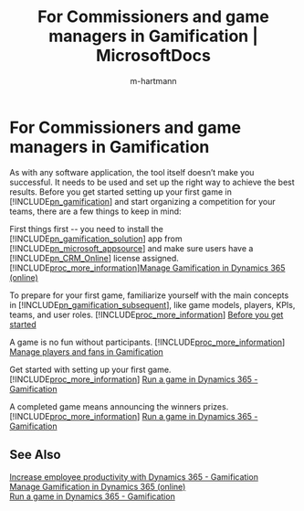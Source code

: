 ﻿---
title: "For Commissioners and game managers in Gamification | MicrosoftDocs"
ms.custom: ""
ms.date: "2017-04-06"
ms.reviewer: ""
ms.service: "gamification"
ms.suite: ""
ms.tgt_pltfrm: ""
ms.topic: "index-page "
applies_to: 
  - "Dynamics 365 (online)"
ms.assetid: 9cbe15a2-8239-4601-8af2-50a92c28f81f
caps.latest.revision: 12
author: "m-hartmann"
ms.author: "mhart"
manager: "sakudes"
---
# For Commissioners and game managers in Gamification
As with any software application, the tool itself doesn’t make you successful. It needs to be used and set up the right way to achieve the best results. Before you get started setting up your first game in [!INCLUDE[pn_gamification](includes/pn-gamification-md.md)] and start organizing a competition for your teams, there are a few things to keep in mind:  
  
 First things first -- you need to install the [!INCLUDE[pn_gamification_solution](includes/pn-gamification-solution-md.md)] app from [!INCLUDE[pn_microsoft_appsource](includes/pn-microsoft-appsource-md.md)] and make sure users have a [!INCLUDE[pn_CRM_Online](includes/pn-crm-online-md.md)] license assigned. [!INCLUDE[proc_more_information](includes/proc-more-information-md.md)][Manage Gamification in Dynamics 365 (online)](manage-gamification-in-dynamics-365-online.md)  
  
 To prepare for your first game, familiarize yourself with the main concepts in [!INCLUDE[pn_gamification_subsequent](includes/pn-gamification-subsequent-md.md)], like game models, players, KPIs, teams, and user roles. [!INCLUDE[proc_more_information](includes/proc-more-information-md.md)] [Before you get started](before-you-get-started.md)  
  
 A game is no fun without participants. [!INCLUDE[proc_more_information](includes/proc-more-information-md.md)] [Manage players and fans in Gamification](manage-players-and-fans-in-gamification.md)  
  
 Get started with setting up your first game. [!INCLUDE[proc_more_information](includes/proc-more-information-md.md)] [Run a game in Dynamics 365 - Gamification](run-a-game-in-dynamics-365-gamification.md)  
  
 A completed game means announcing the winners prizes. [!INCLUDE[proc_more_information](includes/proc-more-information-md.md)] [Run a game in Dynamics 365 - Gamification](run-a-game-in-dynamics-365-gamification.md)  
  
## See Also  
 [Increase employee productivity with Dynamics 365 - Gamification](increase-employee-productivity-with-dynamics-365-gamification.md)   
 [Manage Gamification in Dynamics 365 (online)](manage-gamification-in-dynamics-365-online.md)   
 [Run a game in Dynamics 365 - Gamification](run-a-game-in-dynamics-365-gamification.md)
